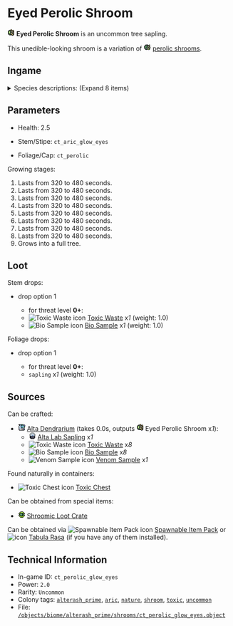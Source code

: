 # Eyed Perolic Shroom

<img src="https://raw.githubusercontent.com/Ceterai/Enternia/main/objects/biome/alterash_prime/shrooms/ct_perolic_glow_eyes.png" alt="Eyed Perolic Shroom icon" loading="lazy" width="auto" height="16px"/> **Eyed Perolic Shroom** is an uncommon tree sapling.

This unedible-looking shroom is a variation of <img src="https://raw.githubusercontent.com/Ceterai/Enternia/main/objects/biome/alterash_prime/shrooms/ct_perolic_glow.png" alt="Perolic Shroom icon" loading="lazy" width="auto" height="16px"/> [perolic shrooms](https://ceterai.github.io/MyEnternia/Wiki/PerolicShroom).

## Ingame

<details markdown="1"><summary>Species descriptions: (Expand 8 items)</summary>

- Alta: An eco chamber containing an eyed perolic.
- Apex: I can plant this to grow a tree.
- Avian: I can grow a tree by planting this sapling.
- Floran: Floran plant cute sssapling, grow big bad evil tree!
- Glitch: Wonder. Planting this sapling allows me to grow life.
- Human: This sapling will grow into a tree.
- Hylotl: Such wondrous life, springing forth from the tiniest shoot. Sigh.
- Novakid: It'll grow into a big tree if I plant it.

</details>

## Parameters

- Health: 2.5

- Stem/Stipe: `ct_aric_glow_eyes`
- Foliage/Cap: `ct_perolic`

Growing stages:

1. Lasts from 320 to 480 seconds.
2. Lasts from 320 to 480 seconds.
3. Lasts from 320 to 480 seconds.
4. Lasts from 320 to 480 seconds.
5. Lasts from 320 to 480 seconds.
6. Lasts from 320 to 480 seconds.
7. Lasts from 320 to 480 seconds.
8. Lasts from 320 to 480 seconds.
9. Grows into a full tree.

## Loot

Stem drops:

- drop option 1

  - for threat level **0+**:
  - <img src="https://starbounder.org/mediawiki/images/9/94/Toxic_Waste.png" alt="Toxic Waste icon" loading="lazy" width="12px" height="13px"/> [Toxic Waste](https://starbounder.org/Toxic_Waste) x*1* (weight: 1.0)
  - <img src="https://starbounder.org/mediawiki/images/4/40/Bio_Sample.png" alt="Bio Sample icon" loading="lazy" width="12px" height="9px"/> [Bio Sample](https://starbounder.org/Bio_Sample) x*1* (weight: 1.0)

Foliage drops:

- drop option 1

  - for threat level **0+**:
  - `sapling` x*1* (weight: 1.0)

## Sources

Can be crafted:

- ![ ](https://raw.githubusercontent.com/Ceterai/Enternia/main/objects/alta/crafting/dendrarium/icon.png) [Alta Dendrarium](https://ceterai.github.io/MyEnternia/Wiki/AltaDendrarium) (takes 0.0s, outputs <img src="https://raw.githubusercontent.com/Ceterai/Enternia/main/objects/biome/alterash_prime/shrooms/ct_perolic_glow_eyes.png" alt="Eyed Perolic Shroom icon" loading="lazy" width="auto" height="16px"/> Eyed Perolic Shroom x*1*):
  - <img src="https://raw.githubusercontent.com/Ceterai/Enternia/main/objects/alta/lab/sapling/icon.png" alt="Alta Lab Sapling icon" loading="lazy" width="auto" height="16px"/> [Alta Lab Sapling](https://ceterai.github.io/MyEnternia/Wiki/AltaLabSapling) x*1*
  - <img src="https://starbounder.org/mediawiki/images/9/94/Toxic_Waste.png" alt="Toxic Waste icon" loading="lazy" width="12px" height="13px"/> [Toxic Waste](https://starbounder.org/Toxic_Waste) x*8*
  - <img src="https://starbounder.org/mediawiki/images/4/40/Bio_Sample.png" alt="Bio Sample icon" loading="lazy" width="12px" height="9px"/> [Bio Sample](https://starbounder.org/Bio_Sample) x*8*
  - <img src="https://starbounder.org/mediawiki/images/3/3d/Venom_Sample.png" alt="Venom Sample icon" loading="lazy" width="12px" height="13px"/> [Venom Sample](https://starbounder.org/Venom_Sample) x*1*

Found naturally in containers:

- <img src="https://starbounder.org/mediawiki/images/c/c4/Toxic-Chest.png" alt="Toxic Chest icon" loading="lazy" width="12px" height="12px"/> [Toxic Chest](https://starbounder.org/Toxic_Chest)

Can be obtained from special items:

- <img src="https://raw.githubusercontent.com/Ceterai/Enternia/main/items/active/alta/loot/biome/ct_shroomic_loot.png" alt="Shroomic Loot Crate icon" loading="lazy" width="auto" height="16px"/> [Shroomic Loot Crate](https://ceterai.github.io/MyEnternia/Wiki/ShroomicLootCrate)

Can be obtained via <img src="https://raw.githubusercontent.com/Silverfeelin/Starbound-SpawnableItemPack/master/interface/sip/iconSmall.png" alt="Spawnable Item Pack icon" width="18" height="14"/> [Spawnable Item Pack](https://steamcommunity.com/sharedfiles/filedetails/?id=733665104) or <img src="https://steamuserimages-a.akamaihd.net/ugc/263843960696222713/3EC9A7C005541F7D577EBCB8C5736B4EFC9973D6/" alt="icon" width="8" height="12"/> [Tabula Rasa](https://community.playstarbound.com/resources/the-tabula-rasa.3222/) (if you have any of them installed).

## Technical Information

- In-game ID: `ct_perolic_glow_eyes`
- Power: `2.0`
- Rarity: `Uncommon`
- Colony tags: [`alterash_prime`](https://ceterai.github.io/MyEnternia/Wiki/Tags/AlterashPrime), [`aric`](https://ceterai.github.io/MyEnternia/Wiki/Tags/Aric), [`nature`](https://ceterai.github.io/MyEnternia/Wiki/Tags/Nature), [`shroom`](https://ceterai.github.io/MyEnternia/Wiki/Tags/Shroom), [`toxic`](https://ceterai.github.io/MyEnternia/Wiki/Tags/Toxic), [`uncommon`](https://ceterai.github.io/MyEnternia/Wiki/Tags/Uncommon)
- File: [`/objects/biome/alterash_prime/shrooms/ct_perolic_glow_eyes.object`](https://github.com/Ceterai/Enternia/blob/main/objects/biome/alterash_prime/shrooms/ct_perolic_glow_eyes.object)
